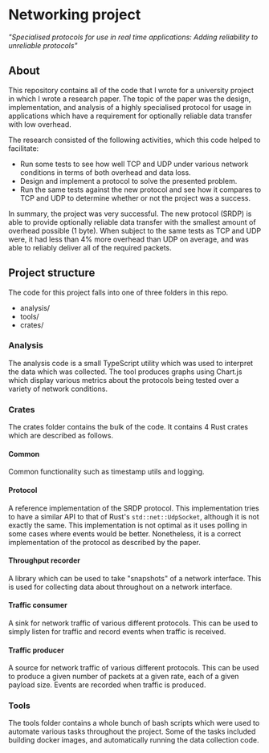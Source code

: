 # Networking project

*"Specialised protocols for use in real time applications: Adding reliability to unreliable protocols"*

## About

This repository contains all of the code that I wrote for a university project in which I wrote a research paper. The
topic of the paper was the design, implementation, and analysis of a highly specialised protocol for usage in
applications which have a requirement for optionally reliable data transfer with low overhead.

The research consisted of the following activities, which this code helped to facilitate:

+ Run some tests to see how well TCP and UDP under various network conditions in terms of both overhead and data loss.
+ Design and implement a protocol to solve the presented problem.
+ Run the same tests against the new protocol and see how it compares to TCP and UDP to determine whether or not the
  project was a success.

In summary, the project was very successful. The new protocol (SRDP) is able to provide optionally reliable data
transfer with the smallest amount of overhead possible (1 byte). When subject to the same tests as TCP and UDP were, it
had less than 4% more overhead than UDP on average, and was able to reliably deliver all of the required packets.

## Project structure

The code for this project falls into one of three folders in this repo.

+ analysis/
+ tools/
+ crates/

### Analysis

The analysis code is a small TypeScript utility which was used to interpret the data which was collected. The tool
produces graphs using Chart.js which display various metrics about the protocols being tested over a variety of network
conditions.

### Crates

The crates folder contains the bulk of the code. It contains 4 Rust crates which are described as follows.

#### Common

Common functionality such as timestamp utils and logging.

#### Protocol

A reference implementation of the SRDP protocol. This implementation tries to have a similar API to that of Rust's
`std::net::UdpSocket`, although it is not exactly the same. This implementation is not optimal as it uses polling in
some cases where events would be better. Nonetheless, it is a correct implementation of the protocol as described by the
paper.

#### Throughput recorder

A library which can be used to take "snapshots" of a network interface. This is used for collecting data about
throughout on a network interface.

#### Traffic consumer

A sink for network traffic of various different protocols. This can be used to simply listen for traffic and record
events when traffic is received.

#### Traffic producer

A source for network traffic of various different protocols. This can be used to produce a given number of packets at a
given rate, each of a given payload size. Events are recorded when traffic is produced.

### Tools

The tools folder contains a whole bunch of bash scripts which were used to automate various tasks throughout the
project. Some of the tasks included building docker images, and automatically running the data collection code.

